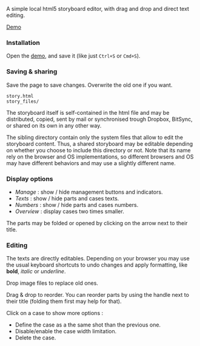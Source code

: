 A simple local html5 storyboard editor, with drag and drop and direct text editing.

[Demo][demo]

[demo]: https://cdn.rawgit.com/nliautaud/storynator/1d4832602627cbb7cc65cec1ba9d9c6555aa9bdd/story.html

### Installation

Open the [demo][demo], and save it (like just ``Ctrl+S`` or ``Cmd+S``).

### Saving & sharing

Save the page to save changes. Overwrite the old one if you want.

```
story.html
story_files/
```
The storyboard itself is self-contained in the html file and may be distributed, copied, sent by mail or synchronised trough Dropbox, BitSync, or shared on its own in any other way.

The sibling directory contain only the system files that allow to edit the storyboard content. Thus, a shared storyboard may be editable depending on whether you choose to include this directory or not. Note that its name rely on the browser and OS implementations, so different browsers and OS may have different behaviors and may use a slightly different name. 

### Display options

- *Manage* : show / hide management buttons and indicators.
- *Texts* : show / hide parts and cases texts.
- *Numbers* : show / hide parts and cases numbers.
- *Overview* : display cases two times smaller.

The parts may be folded or opened by clicking on the arrow next to their title.

### Editing

The texts are directly editables. Depending on your browser you may use the usual keyboard shortcuts to undo changes and apply formatting, like **bold**, *italic* or _underline_.

Drop image files to replace old ones.

Drag & drop to reorder. You can reorder parts by using the handle next to their title (folding them first may help for that).

Click on a case to show more options :
- Define the case as a the same shot than the previous one.
- Disable/enable the case width limitation.
- Delete the case.
